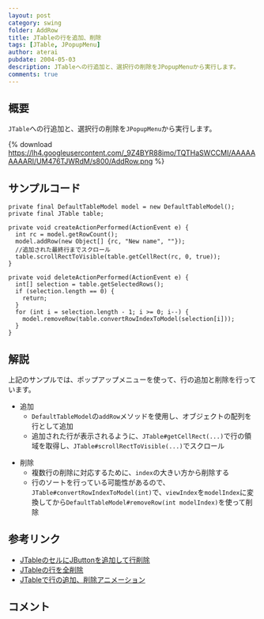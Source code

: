 ```yaml
---
layout: post
category: swing
folder: AddRow
title: JTableの行を追加、削除
tags: [JTable, JPopupMenu]
author: aterai
pubdate: 2004-05-03
description: JTableへの行追加と、選択行の削除をJPopupMenuから実行します。
comments: true
---
```

## 概要
`JTable`への行追加と、選択行の削除を`JPopupMenu`から実行します。

{% download https://lh4.googleusercontent.com/_9Z4BYR88imo/TQTHaSWCCMI/AAAAAAAAARI/UM476TJWRdM/s800/AddRow.png %}

## サンプルコード
<pre class="prettyprint"><code>private final DefaultTableModel model = new DefaultTableModel();
private final JTable table;

private void createActionPerformed(ActionEvent e) {
  int rc = model.getRowCount();
  model.addRow(new Object[] {rc, "New name", ""});
  //追加された最終行までスクロール
  table.scrollRectToVisible(table.getCellRect(rc, 0, true));
}

private void deleteActionPerformed(ActionEvent e) {
  int[] selection = table.getSelectedRows();
  if (selection.length == 0) {
    return;
  }
  for (int i = selection.length - 1; i &gt;= 0; i--) {
    model.removeRow(table.convertRowIndexToModel(selection[i]));
  }
}
</code></pre>

## 解説
上記のサンプルでは、ポップアップメニューを使って、行の追加と削除を行っています。

- 追加
    - `DefaultTableModel`の`addRow`メソッドを使用し、オブジェクトの配列を行として追加
    - 追加された行が表示されるように、`JTable#getCellRect(...)`で行の領域を取得し、`JTable#scrollRectToVisible(...)`でスクロール

<!-- dummy comment line for breaking list -->

- 削除
    - 複数行の削除に対応するために、`index`の大きい方から削除する
    - 行のソートを行っている可能性があるので、`JTable#convertRowIndexToModel(int)`で、`viewIndex`を`modelIndex`に変換してから`DefaultTableModel#removeRow(int modelIndex)`を使って削除

<!-- dummy comment line for breaking list -->

## 参考リンク
- [JTableのセルにJButtonを追加して行削除](http://ateraimemo.com/Swing/DeleteButtonInCell.html)
- [JTableの行を全削除](http://ateraimemo.com/Swing/ClearTable.html)
- [JTableで行の追加、削除アニメーション](http://ateraimemo.com/Swing/SlideTableRows.html)

<!-- dummy comment line for breaking list -->

## コメント
